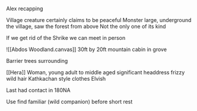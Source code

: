 Alex recapping



Village creature certainly claims to be peaceful
Monster large, underground the village, saw the forest from above
Not the only one of its kind

If we get rid of the Shrike we can meet in person

![[Abdos Woodland.canvas]]
30ft by 20ft mountain cabin in grove

Barrier trees surrounding

[[Hera]]
Woman, young adult to middle aged
significant headdress
frizzy wild hair
Kathkachan style clothes
Elvish

Last had contact in 180NA

Use find familiar (wild companion) before short rest
